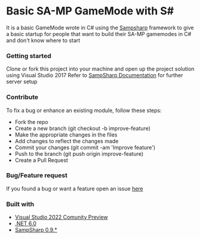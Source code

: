 # Basic SA-MP GameMode with S#
It is a basic GameMode wrote in C# using the [Sampsharp](https://github.com/ikkentim/SampSharp) framework to give a basic startup for people that want to build their SA-MP gamemodes in C# and don't know where to start

### Getting started
Clone or fork this project into your machine and open up the project solution using Visual Studio 2017
Refer to [SampSharp Documentation](http://alpha.sampsharp.timpotze.nl/setup) for further server setup

### Contribute
To fix a bug or enhance an existing module, follow these steps:

* Fork the repo
* Create a new branch (git checkout -b improve-feature)
* Make the appropriate changes in the files
* Add changes to reflect the changes made
* Commit your changes (git commit -am 'Improve feature')
* Push to the branch (git push origin improve-feature)
* Create a Pull Request

### Bug/Feature request
If you found a bug or want a feature open an issue [here](https://github.com/Banditul/SAMP-BasicGamemode/issues)

### Built with
* [Visual Studio 2022 Comunity Preview](https://visualstudio.microsoft.com/downloads/)
* [.NET 6.0](https://github.com/dotnet/core)
* [SampSharp 0.9.*](https://github.com/ikkentim/SampSharp)
